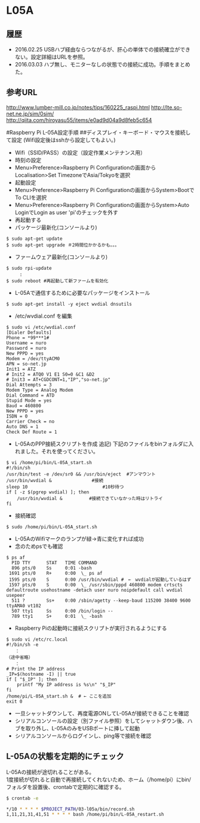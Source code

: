 # L05A

## 履歴
- 2016.02.25 USBハブ経由ならつながるが、肝心の単体での接続確立ができない。設定詳細はURLを参照。
- 2016.03.03 ハブ無し、モニターなしの状態での接続に成功。手順をまとめた。
## 参考URL
http://www.lumber-mill.co.jp/notes/tips/160225_raspi.html
http://lte.so-net.ne.jp/sim/0sim/
http://qiita.com/hiroyasu55/items/e0ad9d04a9d8feb5c654

#Raspberry Pi L-05A設定手順
##ディスプレイ・キーボード・マウスを接続して設定 (Wifi設定後はsshから設定してもよい。)
- Wifi（SSID/PASS）の設定（設定作業メンテナンス用）
- 時刻の設定
 - Menu>Preference>Raspberry Pi Configurationの画面からLocalisation>Set TimezoneでAsia/Tokyoを選択
- 起動設定
 - Menu>Preference>Raspberry Pi Configurationの画面からSystem>BootでTo CLIを選択
 - Menu>Preference>Raspberry Pi Configurationの画面からSystem>Auto LoginでLogin as user 'pi'のチェックを外す
- 再起動する
- パッケージ最新化(コンソールより)
```
$ sudo apt-get update
$ sudo apt-get upgrade ＃2時間位かかるかも。。。
```
- ファームウェア最新化(コンソールより)
```
$ sudo rpi-update
　　　:
$ sudo reboot #再起動して新ファームを有効化
```
- L-05Aで通信するために必要なパッケージをインストール
```
$ sudo apt-get install -y eject wvdial dnsutils
```
- /etc/wvdial.conf を編集
```
$ sudo vi /etc/wvdial.conf
[Dialer Defaults]
Phone = *99***1#
Username = nuro
Password = nuro
New PPPD = yes
Modem = /dev/ttyACM0
APN = so-net.jp
Init1 = ATZ
# Init2 = ATQ0 V1 E1 S0=0 &C1 &D2
# Init3 = AT+CGDCONT=1,"IP","so-net.jp"
Dial Attempts = 3
Modem Type = Analog Modem
Dial Command = ATD
Stupid Mode = yes
Baud = 460800
New PPPD = yes
ISDN = 0
Carrier Check = no
Auto DNS = 1
Check Def Route = 1
```

- L-05AのPPP接続スクリプトを作成
  追記) 下記のファイルをbinフォルダに入れました。それを使ってください。
```
$ vi /home/pi/bin/L-05A_start.sh
#!/bin/sh
/usr/bin/test -e /dev/sr0 && /usr/bin/eject  #アンマウント
/usr/bin/wvdial &               #接続
sleep 10                            #10秒待つ
if [ -z $(pgrep wvdial) ]; then
    /usr/bin/wvdial &          #接続できていなかった時はリトライ
fi
```
- 接続確認
```
$ sudo /home/pi/bin/L-05A_start.sh
```
  - L-05AのWifiマークのランプが緑→青に変化すれば成功
  - 念のためpsでも確認
```
$ ps af
  PID TTY      STAT   TIME COMMAND
  896 pts/0    Ss     0:01 -bash
 1691 pts/0    R+     0:00  \_ ps af
 1595 pts/0    S      0:00 /usr/bin/wvdial #　←　wvdialが起動しているはず
 1597 pts/0    S      0:00  \_ /usr/sbin/pppd 460800 modem crtscts defaultroute usehostname -detach user nuro noipdefault call wvdial usepeer
  511 ?        Ss+    0:00 /sbin/agetty --keep-baud 115200 38400 9600 ttyAMA0 vt102
  507 tty1     Ss     0:00 /bin/login --
  789 tty1     S+     0:01  \_ -bash
```
- Raspberry Piの起動時に接続スクリプトが実行されるようにする
```
$ sudo vi /etc/rc.local
#!/bin/sh -e
　　：
（途中省略）
　　：
# Print the IP address
_IP=$(hostname -I) || true
if [ "$_IP" ]; then
    printf "My IP address is %s\n" "$_IP"
fi
/home/pi/L-05A_start.sh &  # ← ここを追加
exit 0
```
- 一旦シャットダウンして、再度電源ONしてL-05Aが接続できることを確認
- シリアルコンソールの設定（別ファイル参照）をしてシャットダウン後、ハブを取り外し、L-05AのみをUSBポートに挿して起動
- シリアルコンソールからログインし、ping等で接続を確認


## L-05Aの状態を定期的にチェック
L-05Aの接続が途切れることがある。  
1度接続が切れると自動で再接続してくれないため、ホーム（/home/pi）にbin/フォルダを設置後、crontabで定期的に確認する。
```bash
$ crontab -e

*/10 * * * * $PROJECT_PATH/03-l05a/bin/record.sh
1,11,21,31,41,51 * * * * bash /home/pi/bin/L-05A_restart.sh
```
